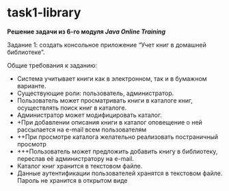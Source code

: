 # task1-library

**Решение задачи из 6-го модуля *Java Online Training***

Задание 1: создать консольное приложение “Учет книг в домашней библиотеке”.

Общие требования к заданию:

- Система учитывает книги как в электронном, так и в бумажном варианте.
- Существующие роли: пользователь, администратор.
- Пользователь может просматривать книги в каталоге книг, осуществлять поиск
книг в каталоге.
- Администратор может модифицировать каталог.
- +При добавлении описания книги в каталог оповещение о ней рассылается на
e-mail всем пользователям
- ++При просмотре каталога желательно реализовать постраничный просмотр
- +++Пользователь может предложить добавить книгу в библиотеку, переслав её
администратору на e-mail.
- Каталог книг хранится в текстовом файле.
- Данные аутентификации пользователей хранятся в текстовом файле. Пароль
не хранится в открытом виде
